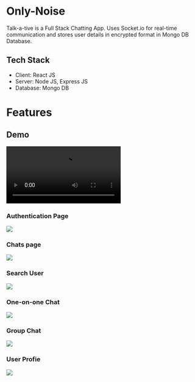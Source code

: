 <h1>Only-Noise</h1>
<p>Talk-a-tive is a Full Stack Chatting App. Uses Socket.io for real-time communication and stores user details in encrypted format in Mongo DB Database.</p>

<h2>Tech Stack</h2>
<ul>
  <li>Client: React JS</li>
  <li>Server: Node JS, Express JS</li>
  <li>Database: Mongo DB</li>
</ul>


<h1>Features</h1>
<h2>Demo</h2>
<video src="https://github.com/Krishna-Sneha/Only-Noise/assets/87603454/29dae5a2-d2c5-4081-bf14-4d50f1bb9605"></video>

<h3>Authentication Page</h3>
<img src="https://github.com/Krishna-Sneha/Only-Noise/assets/87603454/4da402c4-e2df-4ada-8570-1af704a25a9b"/>

<h3>Chats page</h3>
<img src="https://github.com/Krishna-Sneha/Only-Noise/assets/87603454/49ccb990-a51f-4bfb-9e7f-2cadaea05ed9"/>

<h3>Search User</h3>
<img src="https://github.com/Krishna-Sneha/Only-Noise/assets/87603454/0e88b67a-e3cb-429f-948f-59b99b2244d9"/>

<h3>One-on-one Chat</h3>
<img src="https://github.com/Krishna-Sneha/Only-Noise/assets/87603454/f06c094a-f7aa-438d-85a7-af7d133ba715"/>

<h3>Group Chat</h3>
<img src="https://github.com/Krishna-Sneha/Only-Noise/assets/87603454/ecf3a7e6-a37f-443e-a922-2a19796c9621"/>

<h3>User Profie</h3>
<img src="https://github.com/Krishna-Sneha/Only-Noise/assets/87603454/5c252032-97c4-403c-8b19-e67c02b9c649"/>

